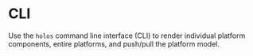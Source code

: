 # CLI

Use the `holos` command line interface (CLI) to render individual platform components, entire platforms, and push/pull the platform model.
